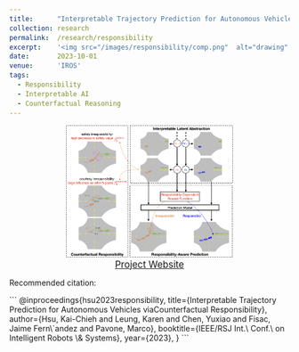```yaml
---
title: 		"Interpretable Trajectory Prediction for Autonomous Vehicles via Counterfactual Responsibility"
collection:	research
permalink: 	/research/responsibility
excerpt:    '<img src="/images/responsibility/comp.png"  alt="drawing" width="400"/>'
date: 		2023-10-01
venue: 		'IROS'
tags:
  - Responsibility
  - Interpretable AI
  - Counterfactual Reasoning
---
```


<center>
	<img src="/images/responsibility/cover.png"  alt="drawing" width="300px"/>
</center>

<center>
	<a href="https://saferobotics.princeton.edu/research/responsibility" class="btn btn-success">
		<span style="font-size: 120%;">
			Project Website
		</span>
	</a>
</center>



<p class="double_underline">Recommended citation:</p>
```
@inproceedings{hsu2023responsibility,
    title={Interpretable Trajectory Prediction for Autonomous Vehicles viaCounterfactual Responsibility},
    author={Hsu, Kai-Chieh and Leung, Karen and Chen, Yuxiao and Fisac, Jaime Fern\`andez and Pavone, Marco},
    booktitle={IEEE/RSJ Int.\ Conf.\ on Intelligent Robots \& Systems},
    year={2023},
}
```